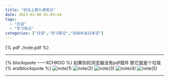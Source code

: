```yaml
---
title: "初日上第九课笔记"
date: 2021-02-08 01:03:44
tags: 
  - "日语"
  - "学习笔记"
categories: ["日语","学习笔记","初级标准日本语"]
---
```


{% pdf ./note.pdf %}

























---
{% blockquote ——XCHKOO %}
如果你的浏览器没有pdf插件
那它就是个垃圾
{% endblockquote %}
![note(1)](note(1).jpg)
![note(2)](note(2).jpg)
![note(3)](note(3).jpg)
![note(4)](note(4).jpg)
![note(5)](note(5).jpg)

------